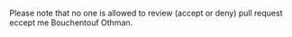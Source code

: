 Please note that no one is allowed to review (accept or deny) pull request eccept me Bouchentouf Othman.
